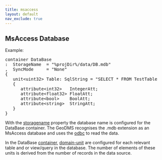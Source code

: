 ```yaml
---
title: msaccess
layout: default
nav_exclude: true
---
```

## MsAccess Database

Example:
<pre>
container DataBase
:  StorageName  = "%projDir%/data/DB.mdb"
,  SyncMode     = "None"
{
   unit&lt;uint32> Table: SqlString = "SELECT * FROM TestTable ORDER BY ID"
   {
      attribute&lt;int32&gt;   IntegerAtt;
      attribute&lt;float32&gt; FloatAtt;
      attribute&lt;bool&gt;    BoolAtt;
      attribute&lt;string&gt;  StringAtt;
   }
}
</pre>
With the [storagename](storagename) property the database name is configured for the DataBase container. The GeoDMS recognises the .mdb extension as an MsAccess database and uses the [odbc](odbc) to read the data.

In the DataBase [container](container), [domain-unit](domain-unit) are configured for each relevant table and or view/query in the database. The number of elements of these units is derived from the number of records in the data source.